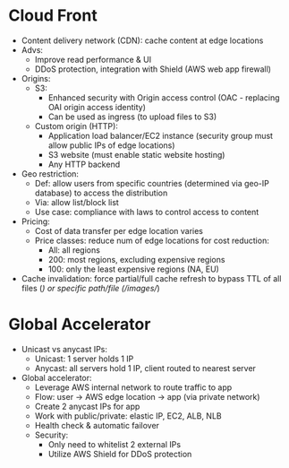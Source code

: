# Cloud Front
- Content delivery network (CDN): cache content at edge locations
- Advs:
  - Improve read performance & UI
  - DDoS protection, integration with Shield (AWS web app firewall)
- Origins:
  - S3:
    - Enhanced security with Origin access control (OAC - replacing OAI origin access identity)
    - Can be used as ingress (to upload files to S3)
  - Custom origin (HTTP):
    - Application load balancer/EC2 instance (security group must allow public IPs of edge locations)
    - S3 website (must enable static website hosting)
    - Any HTTP backend
- Geo restriction:
  - Def: allow users from specific countries (determined via geo-IP database) to access the distribution
  - Via: allow list/block list
  - Use case: compliance with laws to control access to content
- Pricing:
  - Cost of data transfer per edge location varies
  - Price classes: reduce num of edge locations for cost reduction:
    - All: all regions
    - 200: most regions, excluding expensive regions
    - 100: only the least expensive regions (NA, EU)
- Cache invalidation: force partial/full cache refresh to bypass TTL of all files (*) or specific path/file (/images/*)

# Global Accelerator
- Unicast vs anycast IPs:
  - Unicast: 1 server holds 1 IP
  - Anycast: all servers hold 1 IP, client routed to nearest server
- Global accelerator:
  - Leverage AWS internal network to route traffic to app
  - Flow: user -> AWS edge location -> app (via private network)
  - Create 2 anycast IPs for app
  - Work with public/private: elastic IP, EC2, ALB, NLB
  - Health check & automatic failover
  - Security:
    - Only need to whitelist 2 external IPs
    - Utilize AWS Shield for DDoS protection